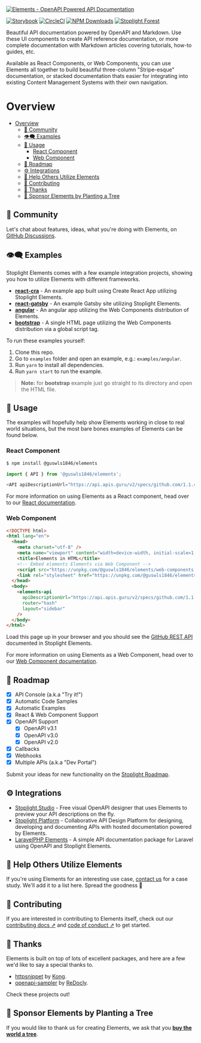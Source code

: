 [![Elements - OpenAPI Powered API Documentation](docs/images/readme-header.svg)][elements_landing_page]

[![Storybook](https://cdn.jsdelivr.net/gh/storybookjs/brand@master/badge/badge-storybook.svg)](https://stoplight-elements.netlify.app)
[![CircleCI][circle_ci_image]][circle_ci] [![NPM Downloads][circle_ci_image]][npm]
[![Stoplight Forest](https://img.shields.io/ecologi/trees/stoplightinc)][stoplight_forest]

Beautiful API documentation powered by OpenAPI and Markdown. Use these UI components to create API reference
documentation, or more complete documentation with Markdown articles covering tutorials, how-to guides, etc.

Available as React Components, or Web Components, you can use Elements all together to build beautiful three-column
"Stripe-esque" documentation, or stacked documentation thats easier for integrating into existing Content Management
Systems with their own navigation.

# Overview

- [Overview](#overview)
  - [📖 Community](#-community)
  - [👁️🗨 ️️Examples](#️-️️examples)
  - [🏁 Usage](#-usage)
    - [React Component](#react-component)
    - [Web Component](#web-component)
  - [🚧 Roadmap](#-roadmap)
  - [⚙️ Integrations](#️-integrations)
  - [🏁 Help Others Utilize Elements](#-help-others-utilize-elements)
  - [👏 Contributing](#-contributing)
  - [🎉 Thanks](#-thanks)
  - [🌲 Sponsor Elements by Planting a Tree](#-sponsor-elements-by-planting-a-tree)

## 📖 Community

Let's chat about features, ideas, what you're doing with Elements, on
[GitHub Discussions](https://github.com/stoplightio/elements/discussions).

## 👁️🗨 ️️Examples

Stoplight Elements comes with a few example integration projects, showing you how to utilize Elements with different
frameworks.

- **[react-cra](./examples/react-cra)** - An example app built using Create React App utilizing Stoplight Elements.
- **[react-gatsby](./examples/react-gatsby)** - An example Gatsby site utilizing Stoplight Elements.
- **[angular](./examples/angular)** - An angular app utilizing the Web Components distribution of Elements.
- **[bootstrap](./examples/bootstrap)** - A single HTML page utilizing the Web Components distribution via a global
  script tag.

To run these examples yourself:

1. Clone this repo.
2. Go to `examples` folder and open an example, e.g.: `examples/angular`.
3. Run `yarn` to install all dependencies.
4. Run `yarn start` to run the example.

> **Note:** for **bootstrap** example just go straight to its directory and open the HTML file.

## 🏁 Usage

The examples will hopefully help show Elements working in close to real world situations, but the most bare bones
examples of Elements can be found below.

### React Component

```bash
$ npm install @guswls1846/elements
```

```js
import { API } from '@guswls1846/elements';

<API apiDescriptionUrl="https://api.apis.guru/v2/specs/github.com/1.1.4/openapi.yaml" router="history" />;
```

For more information on using Elements as a React component, head over to our
[React documentation](docs/getting-started/elements/react.md).

### Web Component

```html
<!DOCTYPE html>
<html lang="en">
  <head>
    <meta charset="utf-8" />
    <meta name="viewport" content="width=device-width, initial-scale=1, shrink-to-fit=no" />
    <title>Elements in HTML</title>
    <!-- Embed elements Elements via Web Component -->
    <script src="https://unpkg.com/@guswls1846/elements/web-components.min.js"></script>
    <link rel="stylesheet" href="https://unpkg.com/@guswls1846/elements/styles.min.css" />
  </head>
  <body>
    <elements-api
      apiDescriptionUrl="https://api.apis.guru/v2/specs/github.com/1.1.4/openapi.yaml"
      router="hash"
      layout="sidebar"
    />
  </body>
</html>
```

Load this page up in your browser and you should see the [GitHub REST API](https://docs.github.com/en/rest) documented
in Stoplight Elements.

For more information on using Elements as a Web Component, head over to our
[Web Component documentation](docs/getting-started/elements/html.md).

## 🚧 Roadmap

- [x] API Console (a.k.a "Try it!")
- [x] Automatic Code Samples
- [x] Automatic Examples
- [x] React & Web Component Support
- [x] OpenAPI Support
  - [x] OpenAPI v3.1
  - [x] OpenAPI v3.0
  - [x] OpenAPI v2.0
- [x] Callbacks
- [x] Webhooks
- [x] Multiple APIs (a.k.a "Dev Portal")

Submit your ideas for new functionality on the
[Stoplight Roadmap](https://roadmap.stoplight.io/?utm_source=github&utm_medium=elements&utm_campaign=readme).

## ⚙️ Integrations

- [Stoplight Studio](https://stoplight.io/studio/?utm_source=github.com&utm_medium=referral&utm_campaign=github_repo_elements) -
  Free visual OpenAPI designer that uses Elements to preview your API descriptions on the fly.
- [Stoplight Platform](https://stoplight.io/?utm_source=github.com&utm_medium=referral&utm_campaign=github_repo_elements) -
  Collaborative API Design Platform for designing, developing and documenting APIs with hosted documentation powered by
  Elements.
- [LaravelPHP Elements](https://packagist.org/packages/juststeveking/laravel-stoplight-elements) - A simple API
  documentation package for Laravel using OpenAPI and Stoplight Elements.

## 🏁 Help Others Utilize Elements

If you're using Elements for an interesting use case, [contact us](mailto:growth@stoplight.io) for a case study. We'll
add it to a list here. Spread the goodness 🎉

## 👏 Contributing

If you are interested in contributing to Elements itself, check out our [contributing docs ⇗][contributing] and [code of
conduct ⇗][code_of_conduct] to get started.

## 🎉 Thanks

Elements is built on top of lots of excellent packages, and here are a few we'd like to say a special thanks to.

- [httpsnippet](https://www.npmjs.com/package/httpsnippet) by [Kong](https://github.com/Kong).
- [openapi-sampler](https://www.npmjs.com/package/openapi-sampler) by [ReDocly](https://redoc.ly/).

Check these projects out!

## 🌲 Sponsor Elements by Planting a Tree

If you would like to thank us for creating Elements, we ask that you [**buy the world a tree**][stoplight_forest].

[stoplight_forest]: https://ecologi.com/stoplightinc
[code_of_conduct]: CODE_OF_CONDUCT.md
[contributing]: CONTRIBUTING.md
[download-release]: https://github.com/stoplightio/elements/releases/latest
[elements_landing_page]: https://elements-demo.stoplight.io?utm_source=github&utm_medium=elements&utm_campaign=readme
[circle_ci]: https://circleci.com/gh/stoplightio/elements
[circle_ci_image]: https://img.shields.io/circleci/build/github/stoplightio/elements/main
[npm]: https://www.npmjs.com/package/@guswls1846/elements
[npm_image]: https://img.shields.io/npm/dw/@guswls1846/elements?color=blue
[stoplight_forest]: https://ecologi.com/stoplightinc
